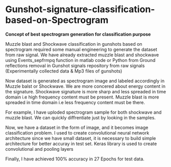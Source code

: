# Gunshot-signature-classification-based-on-Spectrogram

**Concept of best spectrogram generation for classification purpose**

Muzzle blast and Shockwave classification in gunshots based on spectrogram required some manual engineering to generate the dataset from raw signal. We have already extracted muzzle blast and shockwave using  Events_sepfrmpq function in matlab code or Python from Ground reflections removal in Gunshot signals repository from raw signals (Experimentally collected data & Mp3 files of gunshots)

Now dataset is generated as spectrogram image and labeled accordingly in Muzzle balst or Shockwave. We are more concered about energy content in the signature. Shockwave signature is more sharp and less spreaded in time domain i.e high frequency content must be present. Muzzle blast is more spreaded in time domain i.e less frequency content must be there.

For example, I have uploded spectrogram sample for both shockwave and muzzle blast. We can quickly diffrentiate just by looking in the samples.

Now, we have a dataset in the form of image, and it becomes image classification problem. I used to create convolutional neural network architecture since we have small dataset, it is necessary to build simple architecture for better accuray in test set.
Keras library is used to create convolutional and pooling layers

Finally, I have achieved 100% accuracy in 27 Epochs for test data.
